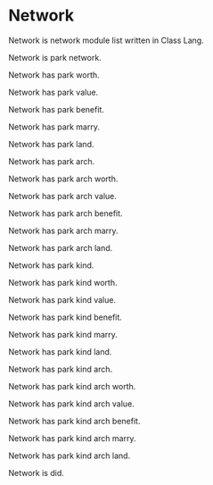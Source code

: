 # Network

Network is network module list written in Class Lang.

Network is park network.

Network has park worth.

Network has park value.

Network has park benefit.

Network has park marry.

Network has park land.

Network has park arch.

Network has park arch worth.

Network has park arch value.

Network has park arch benefit.

Network has park arch marry.

Network has park arch land.

Network has park kind.

Network has park kind worth.

Network has park kind value.

Network has park kind benefit.

Network has park kind marry.

Network has park kind land.

Network has park kind arch.

Network has park kind arch worth.

Network has park kind arch value.

Network has park kind arch benefit.

Network has park kind arch marry.

Network has park kind arch land.

Network is did.